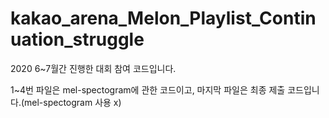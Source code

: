 # kakao_arena_Melon_Playlist_Continuation_struggle

2020 6~7월간 진행한 대회 참여 코드입니다.

1~4번 파일은 mel-spectogram에 관한 코드이고, 마지막 파일은 최종 제출 코드입니다.(mel-spectogram 사용 x)
